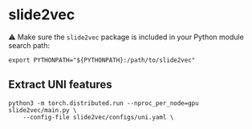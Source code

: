 # slide2vec

:warning: Make sure the `slide2vec` package is included in your Python module search path:

```shell
export PYTHONPATH="${PYTHONPATH}:/path/to/slide2vec"
```

## Extract UNI features

```shell
python3 -m torch.distributed.run --nproc_per_node=gpu slide2vec/main.py \
    --config-file slide2vec/configs/uni.yaml \
```